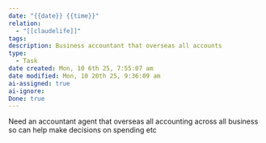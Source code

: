 ```yaml
---
date: "{{date}} {{time}}"
relation:
  - "[[claudelife]]"
tags:
description: Business accountant that overseas all accounts
type:
  - Task
date created: Mon, 10 6th 25, 7:55:07 am
date modified: Mon, 10 20th 25, 9:36:09 am
ai-assigned: true
ai-ignore:
Done: true
---
```

Need an accountant agent that overseas all accounting across all business so can help make decisions on spending etc
